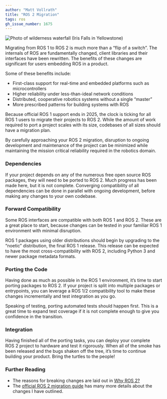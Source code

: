 ```yaml
---
author: "Matt Vollrath"
title: "ROS 2 Migration"
tags: ros
gh_issue_number: 1675
---
```


![Photo of wilderness waterfall (Iris Falls in Yellowstone)](/blog/2020/10/23/ros2-migration/20200821-144901-crop.jpg)

Migrating from ROS 1 to ROS 2 is much more than a “flip of a switch”. The internals of ROS are fundamentally changed, client libraries and their interfaces have been rewritten. The benefits of these changes are significant for users embedding ROS in a product.

Some of these benefits include:

* First-class support for real-time and embedded platforms such as microcontrollers
* Higher reliability under less-than-ideal network conditions
* Distributed, cooperative robotics systems without a single “master”
* More prescribed patterns for building systems with ROS

Because official ROS 1 support ends in 2025, the clock is ticking for all ROS 1 users to migrate their projects to ROS 2. While the amount of work required to port a project scales with its size, codebases of all sizes should have a migration plan.

By carefully approaching your ROS 2 migration, disruption to ongoing development and maintenance of the project can be minimized while maintaining the mission critical reliability required in the robotics domain.

### Dependencies

If your project depends on any of the numerous free open source ROS packages, they will need to be ported to ROS 2. Much progress has been made here, but it is not complete. Converging compatibility of all dependencies can be done in parallel with ongoing development, before making any changes to your own codebase.

### Forward Compatibility

Some ROS interfaces are compatible with both ROS 1 and ROS 2. These are a great place to start, because changes can be tested in your familiar ROS 1 environment with minimal disruption.

ROS 1 packages using older distributions should begin by upgrading to the “noetic” distribution, the final ROS 1 release. This release can be expected to have the most cross-compatibility with ROS 2, including Python 3 and newer package metadata formats.

### Porting the Code

Having done as much as possible in the ROS 1 environment, it’s time to start porting packages to ROS 2. If your project is split into multiple packages or entrypoints, you can leverage a ROS 1/2 compatibility tool to make these changes incrementally and test integration as you go.

Speaking of testing, porting automated tests should happen first. This is a great time to expand test coverage if it is not complete enough to give you confidence in the transition.

### Integration

Having finished all of the porting tasks, you can deploy your complete ROS 2 project to hardware and test it rigorously. When all of the smoke has been released and the bugs shaken off the tree, it’s time to continue building your product. Bring the turtles to the people!

### Further Reading

* The reasons for breaking changes are laid out in [Why ROS 2?](https://design.ros2.org/articles/why_ros2.html)
* The [official ROS 2 migration guide](https://index.ros.org/doc/ros2/Contributing/Migration-Guide/) has many more details about the changes I have outlined.
